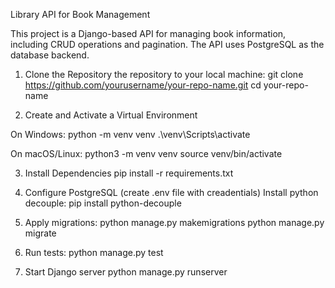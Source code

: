 Library API for Book Management

This project is a Django-based API for managing book information, including CRUD operations and pagination. The API uses PostgreSQL as the database backend.


1. Clone the Repository the repository to your local machine:
git clone https://github.com/yourusername/your-repo-name.git
cd your-repo-name

2. Create and Activate a Virtual Environment

On Windows:
python -m venv venv
.\venv\Scripts\activate

On macOS/Linux:
python3 -m venv venv
source venv/bin/activate

3. Install Dependencies
pip install -r requirements.txt

4. Configure PostgreSQL (create .env file with creadentials)
Install python decouple:
pip install python-decouple


5. Apply migrations:
python manage.py makemigrations
python manage.py migrate

6. Run tests:
python manage.py test

7. Start Django server
python manage.py runserver





